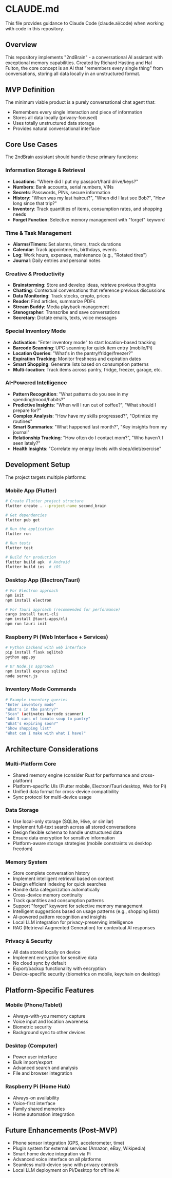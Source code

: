 # CLAUDE.md

This file provides guidance to Claude Code (claude.ai/code) when working with code in this repository.

## Overview

This repository implements "2ndBrain" - a conversational AI assistant with exceptional memory capabilities. Created by Richard Hasting and Hal Fulton, the core concept is an AI that "remembers every single thing" from conversations, storing all data locally in an unstructured format.

## MVP Definition

The minimum viable product is a purely conversational chat agent that:
- Remembers every single interaction and piece of information
- Stores all data locally (privacy-focused)
- Uses totally unstructured data storage
- Provides natural conversational interface

## Core Use Cases

The 2ndBrain assistant should handle these primary functions:

### Information Storage & Retrieval
- **Locations**: "Where did I put my passport/hard drive/keys?"
- **Numbers**: Bank accounts, serial numbers, VINs
- **Secrets**: Passwords, PINs, secure information
- **History**: "When was my last haircut?", "When did I last see Bob?", "How long since that trip?"
- **Inventory**: Track quantities of items, consumption rates, and shopping needs
- **Forget Function**: Selective memory management with "forget" keyword

### Time & Task Management
- **Alarms/Timers**: Set alarms, timers, track durations
- **Calendar**: Track appointments, birthdays, events
- **Log**: Work hours, expenses, maintenance (e.g., "Rotated tires")
- **Journal**: Daily entries and personal notes

### Creative & Productivity
- **Brainstorming**: Store and develop ideas, retrieve previous thoughts
- **Chatting**: Contextual conversations that reference previous discussions
- **Data Monitoring**: Track stocks, crypto, prices
- **Reader**: Find articles, summarize PDFs
- **Stream Buddy**: Media playback management
- **Stenographer**: Transcribe and save conversations
- **Secretary**: Dictate emails, texts, voice messages

### Special Inventory Mode
- **Activation**: "Enter inventory mode" to start location-based tracking
- **Barcode Scanning**: UPC scanning for quick item entry (mobile/Pi)
- **Location Queries**: "What's in the pantry/fridge/freezer?"
- **Expiration Tracking**: Monitor freshness and expiration dates
- **Smart Shopping**: Generate lists based on consumption patterns
- **Multi-location**: Track items across pantry, fridge, freezer, garage, etc.

### AI-Powered Intelligence
- **Pattern Recognition**: "What patterns do you see in my spending/mood/habits?"
- **Predictive Insights**: "When will I run out of coffee?", "What should I prepare for?"
- **Complex Analysis**: "How have my skills progressed?", "Optimize my routines"
- **Smart Summaries**: "What happened last month?", "Key insights from my journal"
- **Relationship Tracking**: "How often do I contact mom?", "Who haven't I seen lately?"
- **Health Insights**: "Correlate my energy levels with sleep/diet/exercise"

## Development Setup

The project targets multiple platforms:

### Mobile App (Flutter)
```bash
# Create Flutter project structure
flutter create . --project-name second_brain

# Get dependencies
flutter pub get

# Run the application
flutter run

# Run tests
flutter test

# Build for production
flutter build apk  # Android
flutter build ios  # iOS
```

### Desktop App (Electron/Tauri)
```bash
# For Electron approach
npm init
npm install electron

# For Tauri approach (recommended for performance)
cargo install tauri-cli
npm install @tauri-apps/cli
npm run tauri init
```

### Raspberry Pi (Web Interface + Services)
```bash
# Python backend with web interface
pip install flask sqlite3 
python app.py

# Or Node.js approach
npm install express sqlite3
node server.js
```

### Inventory Mode Commands
```bash
# Example inventory queries
"Enter inventory mode"
"What's in the pantry?"
"Scan" (activates barcode scanner)
"Add 3 cans of tomato soup to pantry"
"What's expiring soon?"
"Show shopping list"
"What can I make with what I have?"
```

## Architecture Considerations

### Multi-Platform Core
- Shared memory engine (consider Rust for performance and cross-platform)
- Platform-specific UIs (Flutter mobile, Electron/Tauri desktop, Web for Pi)
- Unified data format for cross-device compatibility
- Sync protocol for multi-device usage

### Data Storage
- Use local-only storage (SQLite, Hive, or similar)
- Implement full-text search across all stored conversations
- Design flexible schema to handle unstructured data
- Ensure data encryption for sensitive information
- Platform-aware storage strategies (mobile constraints vs desktop freedom)

### Memory System
- Store complete conversation history
- Implement intelligent retrieval based on context
- Design efficient indexing for quick searches
- Handle data categorization automatically
- Cross-device memory continuity
- Track quantities and consumption patterns
- Support "forget" keyword for selective memory management
- Intelligent suggestions based on usage patterns (e.g., shopping lists)
- AI-powered pattern recognition and insights
- Local LLM integration for privacy-preserving intelligence
- RAG (Retrieval Augmented Generation) for contextual AI responses

### Privacy & Security
- All data stored locally on device
- Implement encryption for sensitive data
- No cloud sync by default
- Export/backup functionality with encryption
- Device-specific security (biometrics on mobile, keychain on desktop)

## Platform-Specific Features

### Mobile (Phone/Tablet)
- Always-with-you memory capture
- Voice input and location awareness
- Biometric security
- Background sync to other devices

### Desktop (Computer)
- Power user interface
- Bulk import/export
- Advanced search and analysis
- File and browser integration

### Raspberry Pi (Home Hub)
- Always-on availability
- Voice-first interface
- Family shared memories
- Home automation integration

## Future Enhancements (Post-MVP)

- Phone sensor integration (GPS, accelerometer, time)
- Plugin system for external services (Amazon, eBay, Wikipedia)
- Smart home device integration via Pi
- Advanced voice interface on all platforms
- Seamless multi-device sync with privacy controls
- Local LLM deployment on Pi/Desktop for offline AI